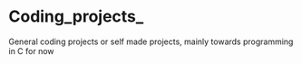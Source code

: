 # Coding_projects_
General coding projects or self made projects, mainly towards programming in C for now
